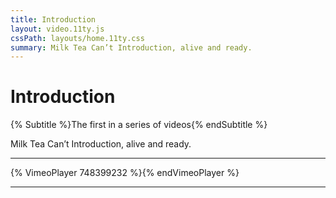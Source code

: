 ```yaml
---
title: Introduction
layout: video.11ty.js
cssPath: layouts/home.11ty.css
summary: Milk Tea Can’t Introduction, alive and ready.
---
```


# Introduction

{% Subtitle %}The first in a series of videos{% endSubtitle %}

Milk Tea Can’t Introduction, alive and ready.

---

{% VimeoPlayer 748399232 %}{% endVimeoPlayer %}

---
